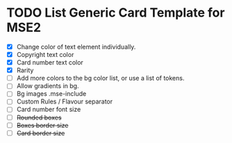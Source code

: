 # TODO List Generic Card Template for MSE2
- [X] Change color of text element individually.
- [X] Copyright text color
- [X] Card number text color
- [X] Rarity
- [ ] Add more colors to the bg color list, or use a list of tokens.
- [ ] Allow gradients in bg.
- [ ] Bg images .mse-include
- [ ] Custom Rules / Flavour separator
- [ ] Card number font size
- [ ] ~~Rounded boxes~~
- [ ] ~~Boxes border size~~
- [ ] ~~Card border size~~
